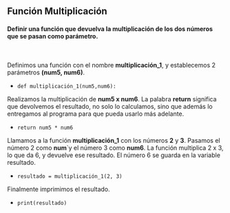 <h2>Función Multiplicación</h2>

<h4> Definir una función que devuelva la multiplicación de los dos números que se pasan como parámetro.</h4> 

<br>

Definimos una función con el nombre **multiplicación_1**, y establecemos 2 parámetros **(num5, num6)**. <p>
- `def multiplicación_1(num5,num6):`

Realizamos la multiplicación de **num5 x num6**. La palabra **return** significa que devolvemos el resultado, no solo lo calculamos, sino que además lo entregamos al programa para que pueda usarlo más adelante. <p>
- `return num5 * num6`

Llamamos a la función **multiplicación_1** con los números **2** y **3**. Pasamos el número 2 como **num**`y el número 3 como **num6**. La función multiplica 2 x 3, lo que da 6, y devuelve ese resultado. El número 6 se guarda en la variable resultado. <p>
- `resultado = multiplicación_1(2, 3)`

Finalmente imprimimos el resultado.
- `print(resultado)`
<br>
